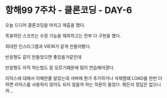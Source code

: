 # 항해99 7주차 - 클론코딩 - DAY-6

오늘 드디어 클론코딩을 마치고 제출을 했다.

목표하던 스코프는 수정 기능을 제외하고는 전부 다 구현을 했다.

최대한 인스타그램과 VIEW가 같게 만들어봤다.

반응형도 같이 만들었으면 좋았을거같은데

반응형도 아직 하는법도 잘 모르기떄문에 많이 연습해야겠다.

리덕스에 대해서 이해한줄 알았는데 서버에 뭔가 추가하거나 삭제할떄 LOAD를 한번 더 하면 리덕스를 사용하지 않아도 되지 않을까 하는 의문이 들었다. 뭐든지 정답은 없으니까...

